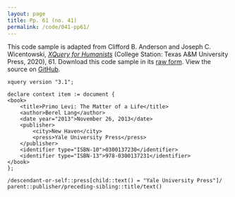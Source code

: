 ```yaml
---
layout: page
title: Pp. 61 (no. 41)
permalink: /code/041-pp61/
---
```


This code sample is adapted from Clifford B. Anderson and Joseph C. Wicentowski, 
[_XQuery for Humanists_](/) (College Station: Texas A&M University Press, 2020), 61. 
Download this code sample in its [raw form](/code/041-pp61/041-pp61.xq).
View the source on [GitHub](https://github.com/coding4humanists/xquery4humanists/blob/release/code/041-pp61/041-pp61.xq).

```xquery
xquery version "3.1";

declare context item := document {
<book>
    <title>Primo Levi: The Matter of a Life</title>
    <author>Berel Lang</author>
    <date year="2013">November 26, 2013</date>
    <publisher>
        <city>New Haven</city>
        <press>Yale University Press</press>
    </publisher>
    <identifier type="ISBN-10">0300137230</identifier>
    <identifier type="ISBN-13">978-0300137231</identifier>
</book>
};

/descendant-or-self::press[child::text() = "Yale University Press"]/
parent::publisher/preceding-sibling::title/text()
```  

